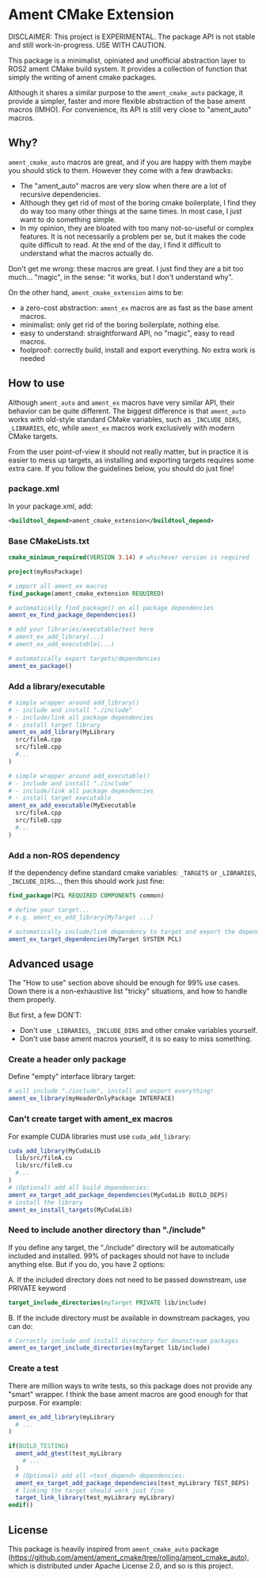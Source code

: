 # Ament CMake Extension

DISCLAIMER: This project is EXPERIMENTAL. The package API is not stable and still work-in-progress. USE WITH CAUTION.

This package is a minimalist, opiniated and unofficial abstraction layer to ROS2 ament CMake build system. It provides a collection of function that simply the writing of ament cmake packages.

Although it shares a similar purpose to the `ament_cmake_auto` package, it provide a simpler, faster and more flexible abstraction of the base ament macros (IMHO). For convenience, its API is still very close to "ament_auto" macros.

## Why?

`ament_cmake_auto` macros are great, and if you are happy with them maybe you should stick to them. However they come with a few drawbacks:

- The "ament_auto" macros are very slow when there are a lot of recursive dependencies.
- Although they get rid of most of the boring cmake boilerplate, I find they do way too many other things at the same times. In most case, I just want to do something simple.
- In my opinion, they are bloated with too many not-so-useful or complex features. It is not necessarily a problem per se, but it makes the code quite difficult to read. At the end of the day, I find it difficult to understand what the macros actually do.

Don't get me wrong: these macros are great. I just find they are a bit too much... "magic", in the sense: "it works, but I don't understand why".

On the other hand, `ament_cmake_extension` aims to be:

- a zero-cost abstraction: `ament_ex` macros are as fast as the base ament macros.
- minimalist: only get rid of the boring boilerplate, nothing else.
- easy to understand: straightforward API, no "magic", easy to read macros.
- foolproof: correctly build, install and export everything. No extra work is needed

## How to use

Although `ament_auto` and `ament_ex` macros have very similar API, their behavior can be quite different. The biggest difference is that `ament_auto` works with old-style standard CMake variables, such as `_INCLUDE_DIRS`, `_LIBRARIES`, etc, while `ament_ex` macros work exclusively with modern CMake targets.

From the user point-of-view it should not really matter, but in practice it is easier to mess up targets, as installing and exporting targets requires some extra care. If you follow the guidelines below, you should do just fine!

### package.xml

In your package.xml, add:

```xml
<buildtool_depend>ament_cmake_extension</buildtool_depend>
```

### Base CMakeLists.txt

```cmake
cmake_minimum_required(VERSION 3.14) # whichever version is required

project(myRosPackage)

# import all ament_ex macros
find_package(ament_cmake_extension REQUIRED)

# automatically find_package() on all package dependencies
ament_ex_find_package_dependencies()

# add your libraries/executable/test here
# ament_ex_add_library(...)
# ament_ex_add_executable(...)

# automatically export targets/dependencies
ament_ex_package()
```

### Add a library/executable

```cmake
# simple wrapper around add_library()
# - include and install "./include"
# - include/link all package dependencies
# - install target library
ament_ex_add_library(MyLibrary
  src/fileA.cpp
  src/fileB.cpp
  #...
)

# simple wrapper around add_executable()
# - include and install "./include"
# - include/link all package dependencies
# - install target executable
ament_ex_add_executable(MyExecutable
  src/fileA.cpp
  src/fileB.cpp
  #...
)
```

### Add a non-ROS dependency

If the dependency define standard cmake variables: `_TARGETS` or `_LIBRARIES`, `_INCLUDE_DIRS`..., then this should work just fine:

```cmake
find_package(PCL REQUIRED COMPONENTS common)

# define your target...
# e.g. ament_ex_add_library(MyTarget ...)

# automatically include/link dependency to target and export the dependency downstream
ament_ex_target_dependencies(MyTarget SYSTEM PCL)
```

## Advanced usage

The "How to use" section above should be enough for 99% use cases. Down there is a non-exhaustive list "tricky" situations, and how to handle them properly.

But first, a few DON'T:

- Don't use `_LIBRARIES`, `_INCLUDE_DIRS` and other cmake variables yourself.
- Don't use base ament macros yourself, it is so easy to miss something.

### Create a header only package

Define "empty" interface library target:

```cmake
# will include "./include", install and export everything!
ament_ex_library(myHeaderOnlyPackage INTERFACE)
```

### Can't create target with ament_ex macros

For example CUDA libraries must use `cuda_add_library`:

```cmake
cuda_add_library(MyCudaLib
  lib/src/fileA.cu
  lib/src/fileB.cu
  #...
)
# (Optional) add all build dependencies:
ament_ex_target_add_package_dependencies(MyCudaLib BUILD_DEPS)
# install the library
ament_ex_install_targets(MyCudaLib)
```

### Need to include another directory than "./include"

If you define any target, the "./include" directory will be automatically included and installed. 99% of packages should not have to include anything else. But if you do, you have 2 options:

A. If the included directory does not need to be passed downstream, use PRIVATE keyword

```cmake
target_include_directories(myTarget PRIVATE lib/include)
```

B. If the include directory must be available in downstream packages, you can do:

```cmake
# Correctly include and install directory for downstream packages
ament_ex_target_include_directories(myTarget lib/include)
```

### Create a test

There are million ways to write tests, so this package does not provide any "smart" wrapper. I think the base ament macros are good enough for that purpose. For example:

```cmake
ament_ex_add_library(myLibrary
  # ...
)

if(BUILD_TESTING)
  ament_add_gtest(test_myLibrary
    # ...
  )
  # (Optional) add all <test_depend> dependencies:
  ament_ex_target_add_package_dependencies(test_myLibrary TEST_DEPS)
  # linking the target should work just fine
  target_link_library(test_myLibrary myLibrary)
endif()
```

## License

This package is heavily inspired from `ament_cmake_auto` package (<https://github.com/ament/ament_cmake/tree/rolling/ament_cmake_auto>), which is distributed under Apache License 2.0, and so is this project.
